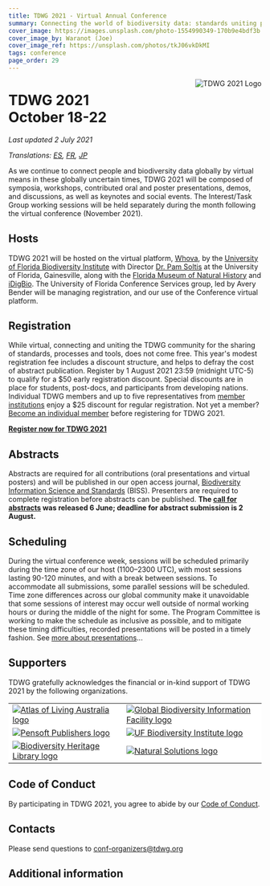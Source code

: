 ```yaml
---
title: TDWG 2021 - Virtual Annual Conference
summary: Connecting the world of biodiversity data: standards uniting people, processes, and tools
cover_image: https://images.unsplash.com/photo-1554990349-170b9e4bdf3b
cover_image_by: Waranot (Joe)
cover_image_ref: https://unsplash.com/photos/tkJ06vkDkMI 
tags: conference
page_order: 29
---
```


<img src="https://static.tdwg.org/conferences/2021/logos/TDWG2021_logo-plant_400w.png" alt="TDWG 2021 Logo" style="float:right;padding-left:10px;padding-bottom:10px">

# TDWG 2021<br />October 18-22 

_Last updated 2 July 2021_

_Translations: [ES](./es/), [FR](./fr), [JP](./ja)_

As we continue to connect people and biodiversity data globally by virtual means in these globally uncertain times, TDWG 2021 will be composed of symposia, workshops, contributed oral and poster presentations, demos, and discussions, as well as keynotes and social events. The Interest/Task Group working sessions will be held separately during the month following the virtual conference (November 2021). 

## Hosts

TDWG 2021 will be hosted on the virtual platform, [Whova](https://whova.com), by the [University of Florida Biodiversity Institute](https://biodiversity.research.ufl.edu/) with Director [Dr. Pam Soltis](https://www.floridamuseum.ufl.edu/soltis-lab/) at the University of Florida, Gainesville, along with the [Florida Museum of Natural History](https://www.floridamuseum.ufl.edu/) and [iDigBio](https://www.idigbio.org/). The University of Florida Conference Services group, led by Avery Bender will be managing registration, and our use of the Conference virtual platform.

## Registration

While virtual, connecting and uniting the TDWG community for the sharing of standards, processes and tools, does not come free. This year's modest registration fee includes a discount structure, and helps to defray the cost of abstract publication. Register by 1 August 2021 23:59 (midnight UTC-5) to qualify for a $50 early registration discount. Special discounts are in place for students, post-docs, and participants from developing nations. Individual TDWG members and up to five representatives from [member institutions](https://www.tdwg.org/about/membership/#institutional%20members%202021_1) enjoy a $25 discount for regular registration. Not yet a member? [Become an individual member](https://zohosecurepay.com/checkout/wc9vqum-8am1lyxy1fswt/Individual-TDWG-Membership) before registering for TDWG 2021. 

[**Register now for TDWG 2021**](https://reg.conferences.dce.ufl.edu/Basic/1400081801)

## Abstracts

Abstracts are required for all contributions (oral presentations and virtual posters) and will be published in our open access journal, [Biodiversity Information Science and Standards](https://biss.pensoft.net/) (BISS). Presenters are required to complete registration before abstracts can be published. **The [call for abstracts](https://www.tdwg.org/conferences/2021/call-for-abstracts/) was released 6 June; deadline for abstract submission is 2 August.**

## Scheduling

During the virtual conference week, sessions will be scheduled primarily during the time zone of our host (1100–2300 UTC), with most sessions lasting 90-120 minutes, and with a break between sessions. To accommodate all submissions, some parallel sessions will be scheduled. Time zone differences across our global community make it unavoidable that some sessions of interest may occur well outside of normal working hours or during the middle of the night for some. The Program Committee is working to make the schedule as inclusive as possible, and to mitigate these timing difficulties, recorded presentations will be posted in a timely fashion. See [more about presentations](https://tdwg.org/conferences/2021/presentation-info/)...

## Supporters

TDWG gratefully acknowledges the financial or in-kind support of TDWG 2021 by the following organizations.

<table border="0">
<tbody>
<tr>
<td style="background-color: #FFFFFF; vertical-align: middle;">
    <a href="https://ala.org.au">
      <img src="https://static.tdwg.org/sponsors/ala-logo-stacked-rgb-600.png" alt="Atlas of Living Australia logo" width="" height="" />
    </a>
  </td>
<td style="background-color: #FFFFFF; vertical-align: middle;">
  <a href="https://gbif.org">
    <img src="https://static.tdwg.org/sponsors/gbif-2015.png" alt="Global Biodiversity Information Facility logo" width="" height="" />
  </a>
</td>
  </tr>
<tr>
  <td style="background-color: #FFFFFF; vertical-align: middle;">
    <a href="https://pensoft.net">
    <img src="https://static.tdwg.org/sponsors/pensoft-logo.png" alt="Pensoft Publishers logo" width="" height="" />
    </a>
  </td>
  <td style="background-color: #FFFFFF; vertical-align: middle;">
    <a href="https://biodiversity.research.ufl.edu/">
    <img src="https://static.tdwg.org/sponsors/uf-biodiversity-institute.png" alt="UF Biodiversity Institute logo" width="" height="" />
    </a>
  </td>
</tr>
<tr>
<td style="background-color: #FFFFFF; vertical-align: middle;">
    <a href="https://biodiversitylibrary.org">
      <img src="https://static.tdwg.org/sponsors/bhl-combined-1024x329.png" alt="Biodiversity Heritage Library logo" width="" height="" />
    </a>
    </td>
<td style="background-color: #FFFFFF; vertical-align: middle;">
    <a href="https://www.natural-solutions.eu/">
       <img src="https://static.tdwg.org/sponsors/natural-solutions-logo-et-nom.png" alt="Natural Solutions logo" width="" height="" />
    </a>
  </td>
</tr>
</tbody>
</table>

## Code of Conduct

By participating in TDWG 2021, you agree to abide by our [Code of Conduct](https://www.tdwg.org/about/code-of-conduct/).

## Contacts

Please send questions to [conf-organizers@tdwg.org](mailto:conf-organizers@tdwg.org)

## Additional information
